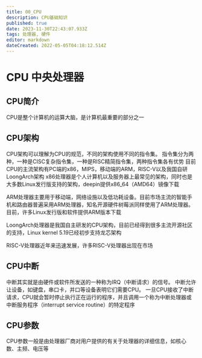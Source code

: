 ```yaml
---
title: 00_CPU
description: CPU基础知识
published: true
date: 2023-11-30T22:43:07.933Z
tags: 处理器, 硬件
editor: markdown
dateCreated: 2022-05-05T04:18:12.514Z
---
```


# CPU 中央处理器
## CPU简介
CPU是整个计算机的运算大脑，是计算机最重要的部分之一

## CPU架构
CPU架构可以理解为CPU的规范，不同的架构使用不同的指令集。
指令集分为两种，一种是CISC复杂指令集，一种是RISC精简指令集，两种指令集各有优势
目前CPU的主流架构有PC端的x86，MIPS，移动端的ARM，RISC-V以及我国自研LoongArch架构
x86处理器是个人计算机以及服务器上最常见的架构，同时也是大多数Linux发行版支持的架构，deepin提供x86_64（AMD64）镜像下载

ARM处理器主要用于移动端，网络设施以及低功耗设备。目前市场主流的智能手机和路由器普遍采用ARM处理器，知名开源硬件树莓派同样使用了ARM处理器。目前，许多Linux发行版和软件提供ARM版本下载

LoongArch处理器是我国自主研发的CPU架构，目前已经得到很多主流开源社区的支持，Linux kernel 5.19已经初步支持龙芯架构

RISC-V处理器近年来迅速发展，许多RISC-V处理器出现在市场

## CPU中断
中断其实就是由硬件或软件所发送的一种称为IRQ（中断请求）的信号。 中断允许让设备，如键盘，串口卡，并口等设备表明它们需要CPU。 一旦CPU接收了中断请求，CPU就会暂时停止执行正在运行的程序，并且调用一个称为中断处理器或中断服务程序（interrupt service routine）的特定程序

## CPU参数
CPU参数一般是由处理器厂商对用户提供的有关于处理器的详细信息，如核心数、主频、电压等